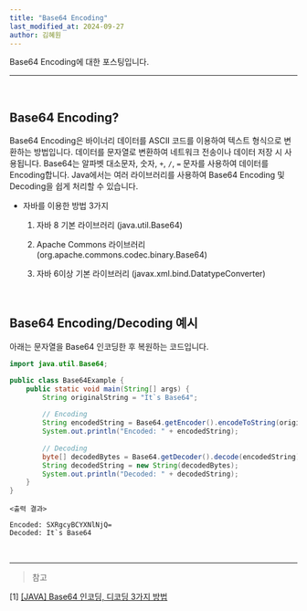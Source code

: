 ```yaml
---
title: "Base64 Encoding"
last_modified_at: 2024-09-27
author: 김혜원
---
```


Base64 Encoding에 대한 포스팅입니다.

---

&nbsp;

## Base64 Encoding?

Base64 Encoding은 바이너리 데이터를 ASCII 코드를 이용하여 텍스트 형식으로 변환하는 방법입니다. 데이터를 문자열로 변환하여 네트워크 전송이나 데이터 저장 시 사용됩니다.
Base64는 알파벳 대소문자, 숫자, `+`, `/`, `=` 문자를 사용하여 데이터를 Encoding합니다.
Java에서는 여러 라이브러리를 사용하여 Base64 Encoding 및 Decoding을 쉽게 처리할 수 있습니다.


- 자바를 이용한 방법 3가지

    1. 자바 8 기본 라이브러리 (java.util.Base64)

    2. Apache Commons 라이브러리 (org.apache.commons.codec.binary.Base64)

    3. 자바 6이상 기본 라이브러리 (javax.xml.bind.DatatypeConverter)

&nbsp;

## Base64 Encoding/Decoding 예시

아래는 문자열을 Base64 인코딩한 후 복원하는 코드입니다.

```java
import java.util.Base64;

public class Base64Example {
    public static void main(String[] args) {
        String originalString = "It`s Base64";
        
        // Encoding
        String encodedString = Base64.getEncoder().encodeToString(originalString.getBytes());
        System.out.println("Encoded: " + encodedString);
        
        // Decoding
        byte[] decodedBytes = Base64.getDecoder().decode(encodedString);
        String decodedString = new String(decodedBytes);
        System.out.println("Decoded: " + decodedString);
    }
}
```



    <출력 결과>

    Encoded: SXRgcyBCYXNlNjQ=
    Decoded: It`s Base64


&nbsp;



------
> 참고

[1] [[JAVA] Base64 인코딩, 디코딩 3가지 방법](https://veneas.tistory.com/entry/JAVA-Base64-%EC%9D%B8%EC%BD%94%EB%94%A9-%EB%94%94%EC%BD%94%EB%94%A9-3%EA%B0%80%EC%A7%80-%EB%B0%A9%EB%B2%95)

